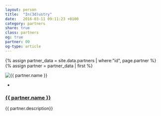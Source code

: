 ```yaml
---
layout: person
title:  "In(3d)ustry"
date:   2016-03-11 09:11:23 +0100
category: partners
share: true
class: partners
og: true
partner: 00
og-type: article
---
```


{% assign partner_data = site.data.partners | where:"id", page.partner %}
{% assign partner = partner_data | first %}
<div class="speaker">
	<div class="photo-wrapper rounded"><img src="/assets/img/sponsors/{{ partner.logo }}" alt="{{ partner.name }}" class="img-responsive"></div>
	<ul class="speaker-socials">
		<li><a href="mailto:{{ partner.email }}"><span class="fa fa-envelope"></span></a></li>
	</ul>
	<h3 class="name"><a href="{{ partner.url }}">{{ partner.name }}</a></h3>
	<p class="about text-left">{{ partner.description}} </p>
</div>